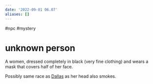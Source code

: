 ```yaml
---
date: '2022-09-01 06.07'
aliases: []
---
```


#npc #mystery
# unknown person

A women, dressed completely in black (very fine clothing) and wears a mask that covers half of her face.

Possibly same race as [Dallas](Dallas.md) as her head also smokes.
